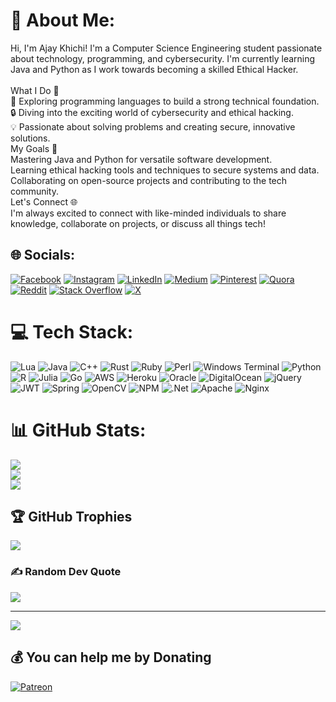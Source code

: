 # 💫 About Me:
Hi, I'm Ajay Khichi! I'm a Computer Science Engineering student passionate about technology, programming, and cybersecurity. I'm currently learning Java and Python as I work towards becoming a skilled Ethical Hacker.<br><br>What I Do 🚀<br>🌱 Exploring programming languages to build a strong technical foundation.<br>🔒 Diving into the exciting world of cybersecurity and ethical hacking.<br>💡 Passionate about solving problems and creating secure, innovative solutions.<br>My Goals 🎯<br>Mastering Java and Python for versatile software development.<br>Learning ethical hacking tools and techniques to secure systems and data.<br>Collaborating on open-source projects and contributing to the tech community.<br>Let's Connect 🌐<br>I'm always excited to connect with like-minded individuals to share knowledge, collaborate on projects, or discuss all things tech!


## 🌐 Socials:
[![Facebook](https://img.shields.io/badge/Facebook-%231877F2.svg?logo=Facebook&logoColor=white)](https://facebook.com/ajaysingh.khichi.948) [![Instagram](https://img.shields.io/badge/Instagram-%23E4405F.svg?logo=Instagram&logoColor=white)](https://instagram.com/ajju_____banna) [![LinkedIn](https://img.shields.io/badge/LinkedIn-%230077B5.svg?logo=linkedin&logoColor=white)]([https://www.linkedin.com/in/ajay-khichi-05264928b]) [![Medium](https://img.shields.io/badge/Medium-12100E?logo=medium&logoColor=white)](https://medium.com/@ajaysinghkhichi5) [![Pinterest](https://img.shields.io/badge/Pinterest-%23E60023.svg?logo=Pinterest&logoColor=white)](https://pinterest.com/ajaykhichi5) [![Quora](https://img.shields.io/badge/Quora-%23B92B27.svg?logo=Quora&logoColor=white)](https://quora.com/profile/Ajay-Singh-Khichi-3) [![Reddit](https://img.shields.io/badge/Reddit-%23FF4500.svg?logo=Reddit&logoColor=white)](https://reddit.com/user/ajju-banna) [![Stack Overflow](https://img.shields.io/badge/-Stackoverflow-FE7A16?logo=stack-overflow&logoColor=white)](https://stackoverflow.com/users/ajay-singh-khichi) [![X](https://img.shields.io/badge/X-black.svg?logo=X&logoColor=white)](https://x.com/Ajaysingh4281) 

# 💻 Tech Stack:
![Lua](https://img.shields.io/badge/lua-%232C2D72.svg?style=plastic&logo=lua&logoColor=white) ![Java](https://img.shields.io/badge/java-%23ED8B00.svg?style=plastic&logo=openjdk&logoColor=white) ![C++](https://img.shields.io/badge/c++-%2300599C.svg?style=plastic&logo=c%2B%2B&logoColor=white) ![Rust](https://img.shields.io/badge/rust-%23000000.svg?style=plastic&logo=rust&logoColor=white) ![Ruby](https://img.shields.io/badge/ruby-%23CC342D.svg?style=plastic&logo=ruby&logoColor=white) ![Perl](https://img.shields.io/badge/perl-%2339457E.svg?style=plastic&logo=perl&logoColor=white) ![Windows Terminal](https://img.shields.io/badge/Windows%20Terminal-%234D4D4D.svg?style=plastic&logo=windows-terminal&logoColor=white) ![Python](https://img.shields.io/badge/python-3670A0?style=plastic&logo=python&logoColor=ffdd54) ![R](https://img.shields.io/badge/r-%23276DC3.svg?style=plastic&logo=r&logoColor=white) ![Julia](https://img.shields.io/badge/-Julia-9558B2?style=plastic&logo=julia&logoColor=white) ![Go](https://img.shields.io/badge/go-%2300ADD8.svg?style=plastic&logo=go&logoColor=white) ![AWS](https://img.shields.io/badge/AWS-%23FF9900.svg?style=plastic&logo=amazon-aws&logoColor=white) ![Heroku](https://img.shields.io/badge/heroku-%23430098.svg?style=plastic&logo=heroku&logoColor=white) ![Oracle](https://img.shields.io/badge/Oracle-F80000?style=plastic&logo=oracle&logoColor=white) ![DigitalOcean](https://img.shields.io/badge/DigitalOcean-%230167ff.svg?style=plastic&logo=digitalOcean&logoColor=white) ![jQuery](https://img.shields.io/badge/jquery-%230769AD.svg?style=plastic&logo=jquery&logoColor=white) ![JWT](https://img.shields.io/badge/JWT-black?style=plastic&logo=JSON%20web%20tokens) ![Spring](https://img.shields.io/badge/spring-%236DB33F.svg?style=plastic&logo=spring&logoColor=white) ![OpenCV](https://img.shields.io/badge/opencv-%23white.svg?style=plastic&logo=opencv&logoColor=white) ![NPM](https://img.shields.io/badge/NPM-%23CB3837.svg?style=plastic&logo=npm&logoColor=white) ![.Net](https://img.shields.io/badge/.NET-5C2D91?style=plastic&logo=.net&logoColor=white) ![Apache](https://img.shields.io/badge/apache-%23D42029.svg?style=plastic&logo=apache&logoColor=white) ![Nginx](https://img.shields.io/badge/nginx-%23009639.svg?style=plastic&logo=nginx&logoColor=white)
# 📊 GitHub Stats:
![](https://github-readme-stats.vercel.app/api?username=ajay-khichi&theme=dark&hide_border=false&include_all_commits=false&count_private=false)<br/>
![](https://github-readme-streak-stats.herokuapp.com/?user=ajay-khichi&theme=dark&hide_border=false)<br/>
![](https://github-readme-stats.vercel.app/api/top-langs/?username=ajay-khichi&theme=dark&hide_border=false&include_all_commits=false&count_private=false&layout=compact)

## 🏆 GitHub Trophies
![](https://github-profile-trophy.vercel.app/?username=ajay-khichi&theme=radical&no-frame=false&no-bg=true&margin-w=4)

### ✍️ Random Dev Quote
![](https://quotes-github-readme.vercel.app/api?type=horizontal&theme=radical)

---
[![](https://visitcount.itsvg.in/api?id=ajay-khichi&icon=0&color=0)](https://visitcount.itsvg.in)

  ## 💰 You can help me by Donating
  [![Patreon](https://img.shields.io/badge/Patreon-F96854?style=for-the-badge&logo=patreon&logoColor=white)](https://patreon.com/Ignisher) 

  
<!-- Proudly created with GPRM ( https://gprm.itsvg.in ) -->
